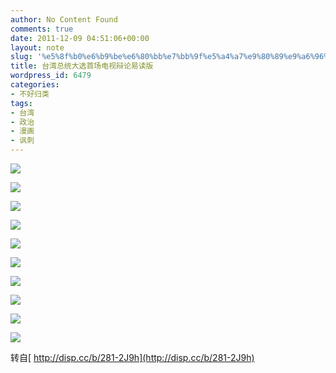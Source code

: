```yaml
---
author: No Content Found
comments: true
date: 2011-12-09 04:51:06+00:00
layout: note
slug: '%e5%8f%b0%e6%b9%be%e6%80%bb%e7%bb%9f%e5%a4%a7%e9%80%89%e9%a6%96%e5%9c%ba%e7%94%b5%e8%a7%86%e8%be%a9%e8%ae%ba%e6%98%93%e8%af%bb%e7%89%88'
title: 台湾总统大选首场电视辩论易读版
wordpress_id: 6479
categories:
- 不好归类
tags:
- 台湾
- 政治
- 漫画
- 讽刺
---
```


![](http://media.tumblr.com/tumblr_lvx6m23LUb1qz6vj8.png)





![](http://media.tumblr.com/tumblr_lvx6mhW7SU1qz6vj8.png)





![](http://media.tumblr.com/tumblr_lvx6mvSIJe1qz6vj8.png)





![](http://media.tumblr.com/tumblr_lvx6naWxXO1qz6vj8.png)





![](http://media.tumblr.com/tumblr_lvx6npOhxW1qz6vj8.png)





![](http://media.tumblr.com/tumblr_lvx6o8XDLH1qz6vj8.png)





![](http://media.tumblr.com/tumblr_lvx6oq4T2i1qz6vj8.png)





![](http://media.tumblr.com/tumblr_lvx6p1rcSK1qz6vj8.png)





![](http://media.tumblr.com/tumblr_lvx6pjCx7e1qz6vj8.png)





![](http://media.tumblr.com/tumblr_lvx6pvUXY81qz6vj8.png)





转自[ http://disp.cc/b/281-2J9h](http://disp.cc/b/281-2J9h)
